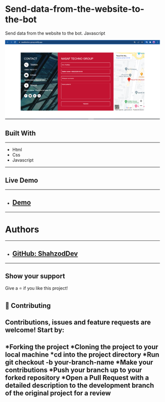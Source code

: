 # Send-data-from-the-website-to-the-bot
Send data from the website to the  bot. Javascript

![Image Link](https://github.com/shakhzodbekdevuz/Send-data-from-the-website-to-the-bot/blob/main/bot.png)
## Built With
---
* Html
* Css
* Javascript
---
## Live Demo
---
* ## [Demo](https://nasaftechno-group.netlify.app/)
---
# Authors
---
* ## [GitHub: ShahzodDev](https://github.com/shakhzodbekdevuz)
---

## Show your support
Give a ⭐️ if you like this project!

## 🤝 Contributing
Contributions, issues and feature requests are welcome! Start by:
---
*Forking the project
*Cloning the project to your local machine
*cd into the project directory
*Run git checkout -b your-branch-name
*Make your contributions
*Push your branch up to your forked repository
*Open a Pull Request with a detailed description to the development branch of the original project for a review
---
